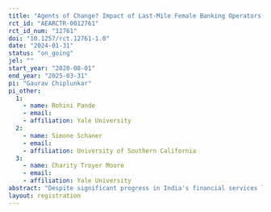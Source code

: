 ```yaml
---
title: "Agents of Change? Impact of Last-Mile Female Banking Operators in Rural India"
rct_id: "AEARCTR-0012761"
rct_id_num: "12761"
doi: "10.1257/rct.12761-1.0"
date: "2024-01-31"
status: "on_going"
jel: ""
start_year: "2020-08-01"
end_year: "2025-03-31"
pi: "Gaurav Chiplunkar"
pi_other:
  1:
    - name: Rohini Pande
    - email: 
    - affiliation: Yale University
  2:
    - name: Simone Schaner
    - email: 
    - affiliation: University of Southern California
  3:
    - name: Charity Troyer Moore
    - email: 
    - affiliation: Yale University
abstract: "Despite significant progress in India's financial services landscape, women, especially in rural areas, face differential challenges in meaningfully using these services. In this project, we propose to experimentally evaluate the impact of introducing last-mile female banking agents (or bank sakhis) in rural Bihar (India). We propose to study whether bank sakhis can increase financial usage and integration in the formal banking system (particularly for women), the extent to which sakhis can also play a role in providing non-transactional financial support to women, and whether this can ultimately challenge views on women’s limited roles in the economy. Lastly, we propose to use descriptive evidence, along with additional survey and administrative data to disentangle three channels that are implicitly embedded in the intervention, namely: (i) the gender identity of the agent; (ii) an increase in competition among agents due to the introduction of the bank sakhi; (iii) the specific bank that was assigned to partner with sakhis in our study area."
layout: registration
---
```


